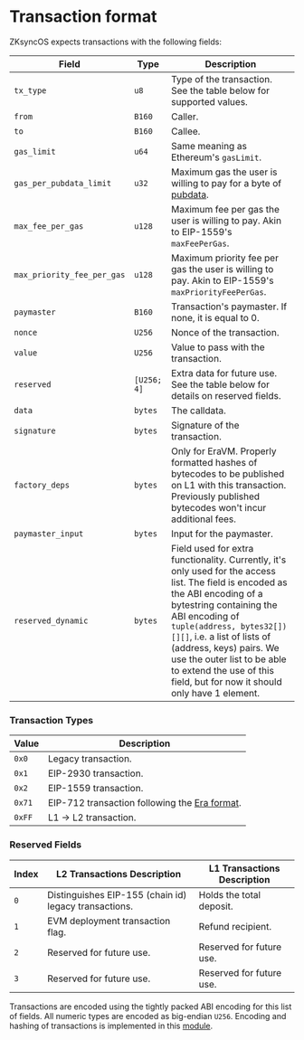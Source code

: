 # Transaction format

ZKsyncOS expects transactions with the following fields:

| Field                     | Type         | Description                                                                                                                                                                                                                     |
|---------------------------|--------------|---------------------------------------------------------------------------------------------------------------------------------------------------------------------------------------------------------------------------------|
| `tx_type`                 | `u8`         | Type of the transaction. See the table below for supported values.                                                                                                                                                              |
| `from`                    | `B160`       | Caller.                                                                                                                                                                                                                         |
| `to`                      | `B160`       | Callee.                                                                                                                                                                                                                         |
| `gas_limit`               | `u64`        | Same meaning as Ethereum's `gasLimit`.                                                                                                                                                                                          |
| `gas_per_pubdata_limit`   | `u32`        | Maximum gas the user is willing to pay for a byte of [pubdata](https://docs.zksync.io/zksync-protocol/contracts/handling-pubdata).                                                                                               |
| `max_fee_per_gas`         | `u128`       | Maximum fee per gas the user is willing to pay. Akin to EIP-1559's `maxFeePerGas`.                                                                                                                                               |
| `max_priority_fee_per_gas`| `u128`       | Maximum priority fee per gas the user is willing to pay. Akin to EIP-1559's `maxPriorityFeePerGas`.                                                                                                                             |
| `paymaster`               | `B160`       | Transaction's paymaster. If none, it is equal to 0.                                                                                                                                                                             |
| `nonce`                   | `U256`       | Nonce of the transaction.                                                                                                                                                                                                       |
| `value`                   | `U256`       | Value to pass with the transaction.                                                                                                                                                                                             |
| `reserved`                | `[U256; 4]`  | Extra data for future use. See the table below for details on reserved fields.                                                                                                                                                   |
| `data`                    | `bytes`      | The calldata.                                                                                                                                                                                                                   |
| `signature`               | `bytes`      | Signature of the transaction.                                                                                                                                                                                                   |
| `factory_deps`            | `bytes`      | Only for EraVM. Properly formatted hashes of bytecodes to be published on L1 with this transaction. Previously published bytecodes won't incur additional fees.                                                                  |
| `paymaster_input`         | `bytes`      | Input for the paymaster.                                                                                                                                                                                                        |
| `reserved_dynamic`        | `bytes`      | Field used for extra functionality. Currently, it's only used for the access list. The field is encoded as the ABI encoding of a bytestring containing the ABI encoding of `tuple(address, bytes32[])[][]`,  i.e. a list of lists of (address, keys) pairs. We use the outer list to be able to extend the use of this field, but for now it should only have 1 element.                                                                                                                   |

### Transaction Types

| Value   | Description                                                                                       |
|---------|---------------------------------------------------------------------------------------------------|
| `0x0`   | Legacy transaction.                                                                              |
| `0x1`   | EIP-2930 transaction.                                                                            |
| `0x2`   | EIP-1559 transaction.                                                                            |
| `0x71`  | EIP-712 transaction following the [Era format](https://docs.zksync.io/zksync-protocol/rollup/transaction-lifecycle#eip-712-0x71). |
| `0xFF`  | L1 -> L2 transaction.                                                                            |

### Reserved Fields

| Index   | L2 Transactions Description                                                                 | L1 Transactions Description                                                                 |
|---------|---------------------------------------------------------------------------------------------|---------------------------------------------------------------------------------------------|
| `0`     | Distinguishes EIP-155 (chain id) legacy transactions.                                       | Holds the total deposit.                                                                    |
| `1`     | EVM deployment transaction flag.                                                            | Refund recipient.                                                                           |
| `2`     | Reserved for future use.                                                                    | Reserved for future use.                                                                    |
| `3`     | Reserved for future use.                                                                    | Reserved for future use.                                                                    |

Transactions are encoded using the tightly packed ABI encoding for this list of fields. All numeric types are encoded as big-endian `U256`. Encoding and hashing of transactions is implemented in this [module](../../basic_bootloader/src/bootloader/transaction/mod.rs).
